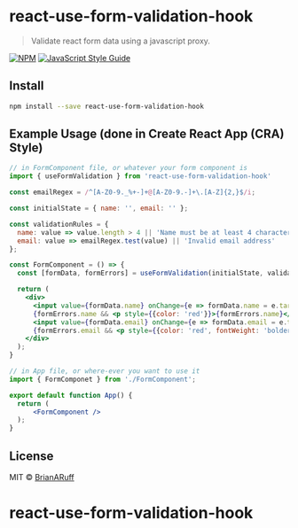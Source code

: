 # react-use-form-validation-hook

> Validate react form data using a javascript proxy.

[![NPM](https://img.shields.io/npm/v/react-use-form-validation-hook.svg)](https://www.npmjs.com/package/react-use-form-validation-hook) [![JavaScript Style Guide](https://img.shields.io/badge/code_style-standard-brightgreen.svg)](https://standardjs.com)

## Install

```bash
npm install --save react-use-form-validation-hook
```

## Example Usage (done in Create React App (CRA) Style)

```jsx
// in FormComponent file, or whatever your form component is
import { useFormValidation } from 'react-use-form-validation-hook'

const emailRegex = /^[A-Z0-9._%+-]+@[A-Z0-9.-]+\.[A-Z]{2,}$/i;

const initialState = { name: '', email: '' };

const validationRules = {
  name: value => value.length > 4 || 'Name must be at least 4 characters',
  email: value => emailRegex.test(value) || 'Invalid email address'
};

const FormComponent = () => {
  const [formData, formErrors] = useFormValidation(initialState, validationRules);

  return (
    <div>
      <input value={formData.name} onChange={e => formData.name = e.target.value} />
      {formErrors.name && <p style={{color: 'red'}}>{formErrors.name}</p>}
      <input value={formData.email} onChange={e => formData.email = e.target.value} />
      {formErrors.email && <p style={{color: 'red', fontWeight: 'bolder'}}>{formErrors.email}</p>}
    </div>
  );
}

// in App file, or where-ever you want to use it
import { FormComponet } from './FormComponent';

export default function App() {
  return (
      <FormComponent />
  );
}
```

## License

MIT © [BrianARuff](https://github.com/BrianARuff)
# react-use-form-validation-hook
